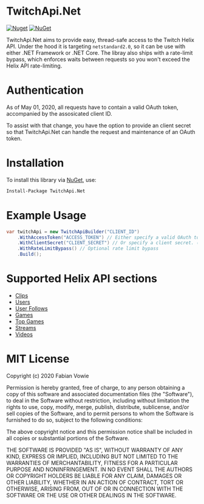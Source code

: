 # Twi<span>tchApi.N</span>et

[![Nuget](https://img.shields.io/nuget/v/TwitchApi.Net?style=flat-square)](https://www.nuget.org/packages/TwitchApi.Net/)
[![NuGet](https://img.shields.io/nuget/dt/TwitchApi.Net?style=flat-square)](https://www.nuget.org/packages/TwitchApi.Net/)

Twi<span>tchApi.N</span>et aims to provide easy, thread-safe access to the Twitch Helix API. Under the hood it is targeting `netstandard2.0`, so it can be use with either .NET Framework or .NET Core. The libray also ships with a rate-limit bypass, which enforces waits between requests so you won't exceed the Helix API rate-limiting.

# Authentication
As of May 01, 2020, all requests have to contain a valid OAuth token, accompanied by the assosicated client ID.

To assist with that change, you have the option to provide an client secret so that Twi<span>tchApi.N</span>et can handle the request and maintenance of an OAuth token.

# Installation
To install this library via [NuGet](https://www.nuget.org/packages/TwitchApi.Net/), use:
```ps
Install-Package TwitchApi.Net
```

# Example Usage
```cs
var twitchApi = new TwitchApiBuilder("CLIENT_ID")
    .WithAccessToken("ACCESS_TOKEN") // Either specify a valid OAuth token.
    .WithClientSecret("CLIENT_SECRET") // Or specify a client secret. (automatic OAuth token handling)
    .WithRateLimitBypass() // Optional rate limit bypass
    .Build();
```

# Supported Helix API sections
* [Clips](https://dev.twitch.tv/docs/api/reference#get-clips)
* [Users](https://dev.twitch.tv/docs/api/reference#get-users)
* [User Follows](https://dev.twitch.tv/docs/api/reference#get-users-follows)
* [Games](https://dev.twitch.tv/docs/api/reference#get-games)
* [Top Games](https://dev.twitch.tv/docs/api/reference#get-top-games)
* [Streams](https://dev.twitch.tv/docs/api/reference#get-streams)
* [Videos](https://dev.twitch.tv/docs/api/reference#get-videos)

# MIT License
Copyright (c) 2020 Fabian Vowie

Permission is hereby granted, free of charge, to any person obtaining a copy
of this software and associated documentation files (the "Software"), to deal
in the Software without restriction, including without limitation the rights
to use, copy, modify, merge, publish, distribute, sublicense, and/or sell
copies of the Software, and to permit persons to whom the Software is
furnished to do so, subject to the following conditions:

The above copyright notice and this permission notice shall be included in all
copies or substantial portions of the Software.

THE SOFTWARE IS PROVIDED "AS IS", WITHOUT WARRANTY OF ANY KIND, EXPRESS OR
IMPLIED, INCLUDING BUT NOT LIMITED TO THE WARRANTIES OF MERCHANTABILITY,
FITNESS FOR A PARTICULAR PURPOSE AND NONINFRINGEMENT. IN NO EVENT SHALL THE
AUTHORS OR COPYRIGHT HOLDERS BE LIABLE FOR ANY CLAIM, DAMAGES OR OTHER
LIABILITY, WHETHER IN AN ACTION OF CONTRACT, TORT OR OTHERWISE, ARISING FROM,
OUT OF OR IN CONNECTION WITH THE SOFTWARE OR THE USE OR OTHER DEALINGS IN THE
SOFTWARE.
